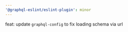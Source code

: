 ```yaml
---
'@graphql-eslint/eslint-plugin': minor
---
```


feat: update `graphql-config` to fix loading schema via url
